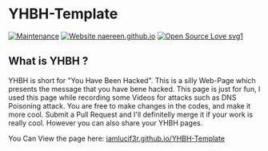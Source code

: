 # YHBH-Template
[![Maintenance](https://img.shields.io/badge/Maintained%3F-yes-green.svg)](https://GitHub.com/Naereen/StrapDown.js/graphs/commit-activity)
[![Website naereen.github.io](https://img.shields.io/website-up-down-green-red/https/naereen.github.io.svg)](https://naereen.github.io/)
[![Open Source Love svg1](https://badges.frapsoft.com/os/v1/open-source.svg?v=103)](https://github.com/ellerbrock/open-source-badges/)

## What is YHBH ?

YHBH is short for "You Have Been Hacked". This is a silly Web-Page which presents the message that you have bene hacked. This page is just for fun, I used this page while recording some Videos for attacks such as DNS Poisoning attack.
You are free to make changes in the codes, and make it more cool. 
Submit a Pull Request and I'll definitelly merge it if your work is really cool.
However you can also share your YHBH pages.
<br>

You Can View the page here: [iamlucif3r.github.io/YHBH-Template](https://iamlucif3r.github.io/YHBH-Template/)

